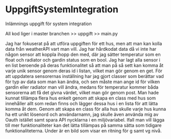 # UppgiftSystemIntegration
Inlämnings uppgift för system integration

All kod liger i master branchen >> uppgift >> main.py

Jag har fokuserat på att utföra uppgiften för ett hus, men att man kan kolla data från weatherAPI vart man vill.
Jag har hårdkodat data då vi inte har någon sensor att koppla ihopp den med, där jag sätter temperatur som en float och radiator och gardin status som en bool.
Jag har lagt alla sensor i en list beroende på deras funktionalitet så att man på så sett kan komma åt varje unik sensor genom deras id i listan, vilket man gör genom en get.
För att uppdatera sensorernas inställning har jag gjort classer som berättar vad för typ av data som man kan ändra, och sen måste man ange id för vilken gardin eller radiator man vill ändra, medans för temperatur kommer båda sensorerna att få det givna värdet, vilket man gör genom post.
Man hade kunnat tillämpa flera hus enkelt genom att skapa en class med hus som innehåller allt som redan finns och lägger dessa hus i en lista för att lätta komma åt dem.
Genom att skapa en class för alla hus skulle varje hus kunna ha ett unikt lösenord och användarnamn, jag skulle även använda mig av Oauth istället samt spara API nycklarna i en miljövariabel.
Ifall man vill lägga till mer funktionaliteter kan det lätta tillämpas på samma sätta som tidigare funktionaliteterna.
Under är en bild som visar en ritning för g samt vg nivå.
